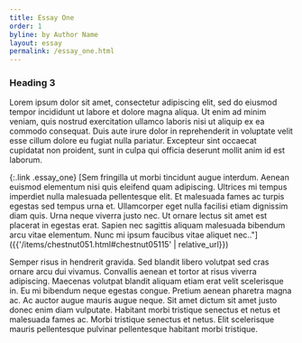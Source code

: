 ```yaml
---
title: Essay One
order: 1
byline: by Author Name
layout: essay
permalink: /essay_one.html
---
```


### Heading 3

Lorem ipsum dolor sit amet, consectetur adipiscing elit, sed do eiusmod tempor incididunt ut labore et dolore magna aliqua. Ut enim ad minim veniam, quis nostrud exercitation ullamco laboris nisi ut aliquip ex ea commodo consequat. Duis aute irure dolor in reprehenderit in voluptate velit esse cillum dolore eu fugiat nulla pariatur. Excepteur sint occaecat cupidatat non proident, sunt in culpa qui officia deserunt mollit anim id est laborum.

{:.link .essay_one}
[Sem fringilla ut morbi tincidunt augue interdum. Aenean euismod elementum nisi quis eleifend quam adipiscing. Ultrices mi tempus imperdiet nulla malesuada pellentesque elit. Et malesuada fames ac turpis egestas sed tempus urna et. Ullamcorper eget nulla facilisi etiam dignissim diam quis. Urna neque viverra justo nec. Ut ornare lectus sit amet est placerat in egestas erat. Sapien nec sagittis aliquam malesuada bibendum arcu vitae elementum. Nunc mi ipsum faucibus vitae aliquet nec.."]({{'/items/chestnut051.html#chestnut05115' | relative_url}}) 

Semper risus in hendrerit gravida. Sed blandit libero volutpat sed cras ornare arcu dui vivamus. Convallis aenean et tortor at risus viverra adipiscing. Maecenas volutpat blandit aliquam etiam erat velit scelerisque in. Eu mi bibendum neque egestas congue. Pretium aenean pharetra magna ac. Ac auctor augue mauris augue neque. Sit amet dictum sit amet justo donec enim diam vulputate. Habitant morbi tristique senectus et netus et malesuada fames ac. Morbi tristique senectus et netus. Elit scelerisque mauris pellentesque pulvinar pellentesque habitant morbi tristique.